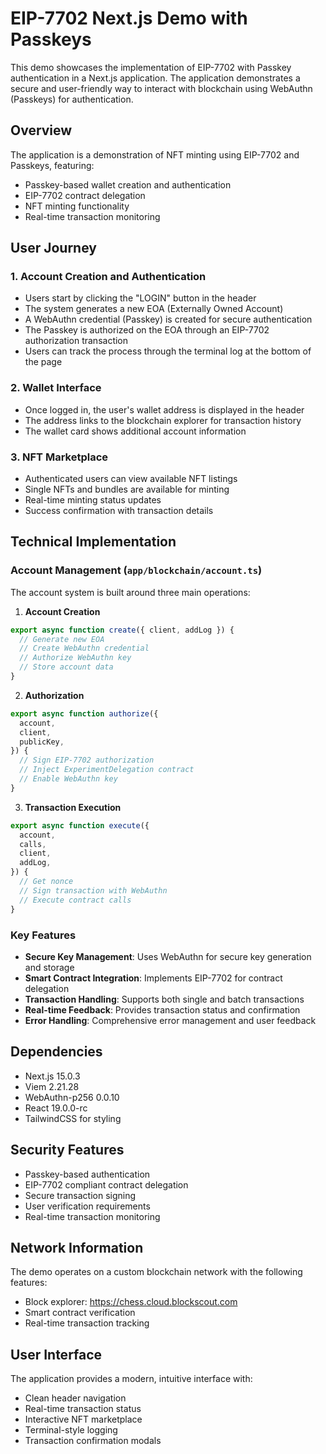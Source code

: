 # EIP-7702 Next.js Demo with Passkeys

This demo showcases the implementation of EIP-7702 with Passkey authentication in a Next.js application. The application demonstrates a secure and user-friendly way to interact with blockchain using WebAuthn (Passkeys) for authentication.

## Overview

The application is a demonstration of NFT minting using EIP-7702 and Passkeys, featuring:
- Passkey-based wallet creation and authentication
- EIP-7702 contract delegation
- NFT minting functionality
- Real-time transaction monitoring

## User Journey

### 1. Account Creation and Authentication
- Users start by clicking the "LOGIN" button in the header
- The system generates a new EOA (Externally Owned Account)
- A WebAuthn credential (Passkey) is created for secure authentication
- The Passkey is authorized on the EOA through an EIP-7702 authorization transaction
- Users can track the process through the terminal log at the bottom of the page

### 2. Wallet Interface
- Once logged in, the user's wallet address is displayed in the header
- The address links to the blockchain explorer for transaction history
- The wallet card shows additional account information

### 3. NFT Marketplace
- Authenticated users can view available NFT listings
- Single NFTs and bundles are available for minting
- Real-time minting status updates
- Success confirmation with transaction details

## Technical Implementation

### Account Management (`app/blockchain/account.ts`)

The account system is built around three main operations:

1. **Account Creation**
```typescript
export async function create({ client, addLog }) {
  // Generate new EOA
  // Create WebAuthn credential
  // Authorize WebAuthn key
  // Store account data
}
```

2. **Authorization**
```typescript
export async function authorize({
  account,
  client,
  publicKey,
}) {
  // Sign EIP-7702 authorization
  // Inject ExperimentDelegation contract
  // Enable WebAuthn key
}
```

3. **Transaction Execution**
```typescript
export async function execute({
  account,
  calls,
  client,
  addLog,
}) {
  // Get nonce
  // Sign transaction with WebAuthn
  // Execute contract calls
}
```

### Key Features

- **Secure Key Management**: Uses WebAuthn for secure key generation and storage
- **Smart Contract Integration**: Implements EIP-7702 for contract delegation
- **Transaction Handling**: Supports both single and batch transactions
- **Real-time Feedback**: Provides transaction status and confirmation
- **Error Handling**: Comprehensive error management and user feedback

## Dependencies

- Next.js 15.0.3
- Viem 2.21.28
- WebAuthn-p256 0.0.10
- React 19.0.0-rc
- TailwindCSS for styling

## Security Features

- Passkey-based authentication
- EIP-7702 compliant contract delegation
- Secure transaction signing
- User verification requirements
- Real-time transaction monitoring

## Network Information

The demo operates on a custom blockchain network with the following features:
- Block explorer: https://chess.cloud.blockscout.com
- Smart contract verification
- Real-time transaction tracking

## User Interface

The application provides a modern, intuitive interface with:
- Clean header navigation
- Real-time transaction status
- Interactive NFT marketplace
- Terminal-style logging
- Transaction confirmation modals
